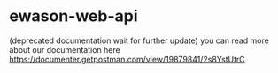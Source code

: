 # ewason-web-api
(deprecated documentation wait for further update)
you can read more about our documentation here https://documenter.getpostman.com/view/19879841/2s8YstUtrC
